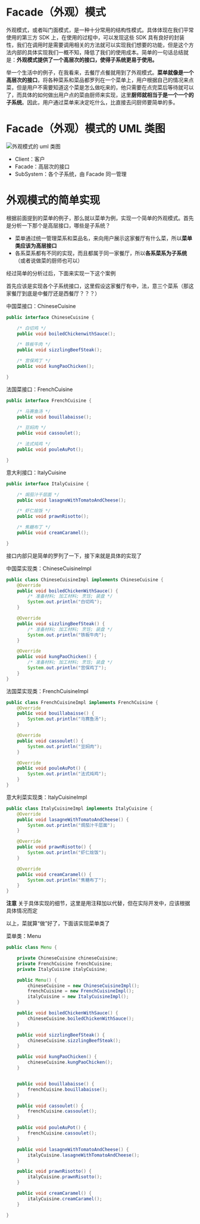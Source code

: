 # Facade（外观）模式

外观模式，或者叫门面模式，是一种十分常用的结构性模式。具体体现在我们平常使用的第三方 SDK 上，在使用的过程中，可以发现这些 SDK 具有良好的封装性，我们在调用时是需要调用相关的方法就可以实现我们想要的功能，但是这个方法内部的具体实现我们一概不知，降低了我们的使用成本。简单的一句话总结就是：**外观模式提供了一个高层次的接口，使得子系统更易于使用。**

举一个生活中的例子，在我看来，去餐厅点餐就用到了外观模式。**菜单就像是一个高层次的接口**，将各种菜系和菜品都罗列在一个菜单上，用户根据自己的情况来点菜，但是用户不需要知道这个菜是怎么做吃来的，他只需要在点完菜后等待就可以了，而具体的如何做出用户点的菜由厨师来实现，这里**厨师就相当于是一个一个的子系统**。因此，用户通过菜单来决定吃什么，比直接去问厨师要简单的多。

# Facade（外观）模式的 UML 类图

![外观模式的 uml 类图](https://raw.githubusercontent.com/InnoFang/DesignPatterns/master/uml/facade.png)

 + Client：客户
 + Facade：高层次的接口
 + SubSystem：各个子系统，由 Facade 同一管理

# 外观模式的简单实现

根据前面提到的菜单的例子，那么就以菜单为例，实现一个简单的外观模式。首先是分析一下那个是高层接口，哪些是子系统？

 + 菜单通过统一管理菜系和菜品名，来向用户展示这家餐厅有什么菜，所以**菜单类应该为高层接口**
 + 各系菜系都有不同的实现，而且都属于同一家餐厅，所以**各系菜系为子系统**（或者说做菜的厨师也可以）

经过简单的分析过后，下面来实现一下这个案例

首先应该是实现各个子系统接口，这里假设这家餐厅有中，法，意三个菜系（那这家餐厅到底是中餐厅还是西餐厅？？？）

中国菜接口：ChineseCuisine
```java
public interface ChineseCuisine {

    /* 白切鸡 */
    public void boiledChickenwithSauce();

    /* 铁板牛肉 */
    public void sizzlingBeefSteak();

    /* 宫保鸡丁 */
    public void kungPaoChicken();

}
```

法国菜接口：FrenchCuisine
```java
public interface FrenchCuisine {

    /* 马赛鱼汤 */
    public void bouillabaisse();

    /* 豆焖肉 */
    public void cassoulet();

    /* 法式炖鸡 */
    public void pouleAuPot();

}
```

意大利接口：ItalyCuisine
```java
public interface ItalyCuisine {

    /* 焗茄汁千层面 */
    public void lasagneWithTomatoAndCheese();

    /* 虾仁烩饭 */
    public void prawnRisotto();

    /* 焦糖布丁 */
    public void creamCaramel();

}
```

接口内部只是简单的罗列了一下，接下来就是具体的实现了

中国菜实现类：ChineseCuisineImpl
```java
public class ChineseCuisineImpl implements ChineseCuisine {
    @Override
    public void boiledChickenWithSauce() {
        /* 准备材料; 加工材料; 烹饪; 装盘 */
        System.out.println("白切鸡");
    }

    @Override
    public void sizzlingBeefSteak() {
        /* 准备材料; 加工材料; 烹饪; 装盘 */
        System.out.println("铁板牛肉");
    }

    @Override
    public void kungPaoChicken() {
        /* 准备材料; 加工材料; 烹饪; 装盘 */
        System.out.println("宫保鸡丁");
    }
}
```

法国菜实现类：FrenchCuisineImpl
```java
public class FrenchCuisineImpl implements FrenchCuisine {
    @Override
    public void bouillabaisse() {
        System.out.println("马赛鱼汤");
    }

    @Override
    public void cassoulet() {
        System.out.println("豆焖肉");
    }

    @Override
    public void pouleAuPot() {
        System.out.println("法式炖鸡");
    }
}
```

意大利菜实现类：ItalyCuisineImpl
```java
public class ItalyCuisineImpl implements ItalyCuisine {
    @Override
    public void lasagneWithTomatoAndCheese() {
        System.out.println("焗茄汁千层面");
    }

    @Override
    public void prawnRisotto() {
        System.out.println("虾仁烩饭");
    }

    @Override
    public void creamCaramel() {
        System.out.println("焦糖布丁");
    }
}
```

**注意** 关于具体实现的细节，这里是用注释加以代替，但在实际开发中，应该根据具体情况而定

以上，菜就算“做”好了，下面该实现菜单类了

菜单类：Menu
```java
public class Menu {

    private ChineseCuisine chineseCuisine;
    private FrenchCuisine frenchCuisine;
    private ItalyCuisine italyCuisine;

    public Menu() {
        chineseCuisine = new ChineseCuisineImpl();
        frenchCuisine = new FrenchCuisineImpl();
        italyCuisine = new ItalyCuisineImpl();
    }

    public void boiledChickenWithSauce() {
        chineseCuisine.boiledChickenWithSauce();
    }

    public void sizzlingBeefSteak() {
        chineseCuisine.sizzlingBeefSteak();
    }

    public void kungPaoChicken() {
        chineseCuisine.kungPaoChicken();
    }


    public void bouillabaisse() {
        frenchCuisine.bouillabaisse();
    }

    public void cassoulet() {
        frenchCuisine.cassoulet();
    }

    public void pouleAuPot() {
        frenchCuisine.cassoulet();
    }

    public void lasagneWithTomatoAndCheese() {
        italyCuisine.lasagneWithTomatoAndCheese();
    }

    public void prawnRisotto() {
        italyCuisine.prawnRisotto();
    }

    public void creamCaramel() {
        italyCuisine.creamCaramel();
    }

}
```